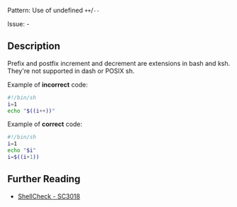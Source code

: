 Pattern: Use of undefined `++`/`--`

Issue: -

## Description

Prefix and postfix increment and decrement are extensions in bash and ksh. They're not supported in dash or POSIX sh.

Example of **incorrect** code:

```sh
#!/bin/sh
i=1
echo "$((i++))"
```

Example of **correct** code:

```sh
#!/bin/sh
i=1
echo "$i"
i=$((i+1))
```

## Further Reading

* [ShellCheck - SC3018](https://github.com/koalaman/shellcheck/wiki/SC3018)
